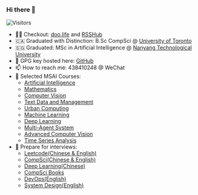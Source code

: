 ### Hi there 👋
![Visitors](https://api.visitorbadge.io/api/visitors?path=github.com%2Fian729&label=VISITORS&labelColor=%23d9e3f0&countColor=%23555555&style=flat-square)
- 👨‍💻 Checkout: [doo.life](https://daysmatter.herokuapp.com) and [RSSHub](https://rsssub.herokuapp.com)
- 🇨🇦 Graduated with Distinction: B.Sc CompSci @ [University of Toronto](https://www.utoronto.ca/)
- 🇸🇬 Graduated: MSc in Artificial Intelligence @ [Nanyang Technological University](https://www.ntu.edu.sg/)
- 🔑 GPG key hosted here: [GitHub](https://github.com/ian729.gpg)
- 📫 How to reach me: 438410248 @ WeChat
- 📖 Selected MSAI Courses:
  * [Artificial Intelligence](https://github.com/Ian729/AI6101-INTRODUCTION-TO-AI-AI-ETHICS)
  * [Mathematics](https://github.com/Ian729/AI6104-MATHEMATICS-FOR-ARTIFICIAL-INTELLIGENCE)
  * [Computer Vision](https://github.com/Ian729/AI6121-COMPUTER-VISION)
  * [Text Data and Management](https://github.com/Ian729/AI6122-Text-Data-Management-Analysis)
  * [Urban Computing](https://github.com/Ian729/AI6128-URBAN-COMPUTING)
  * [Machine Learning](https://github.com/Ian729/AI6102-MACHINE-LEARNING-METHODOLOGIES-AND-APPLICATIONS)
  * [Deep Learning](https://github.com/Ian729/AI6103-DEEP-LEARNING-APPLICATIONS)
  * [Multi-Agent System](https://github.com/Ian729/AI6125-MULTI-AGENT-SYSTEM)
  * [Advanced Computer Vision](https://github.com/Ian729/AI6126-ADVANCED-COMPUTER-VISION)
  * [Time Series Analysis](https://github.com/Ian729/AI6123-TIME-SERIES-ANALYSIS)
- 📖 Prepare for interviews:
  * [Leetcode(Chinese & English)](https://github.com/Ian729/leetcode)
  * [CompSci(Chinese & English)](https://github.com/Ian729/interview)
  * [Deep Learning(Chinese)](https://github.com/Ian729/DeepLearning-500-questions)
  * [CompSci Books](https://github.com/Ian729/CS-Books)
  * [DevOps(English)](https://github.com/Ian729/90DaysOfDevOps)
  * [System Design(English)](https://github.com/Ian729/system-design-resources)
